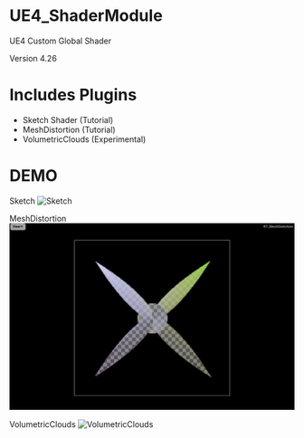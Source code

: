 # UE4_ShaderModule
UE4 Custom Global Shader

Version 4.26


# Includes Plugins
* Sketch Shader (Tutorial)
* MeshDistortion (Tutorial)
* VolumetricClouds (Experimental)

# DEMO
Sketch
![Sketch](Demo/ConstantBuffer.gif)


MeshDistortion
![MeshDistortion](Demo/MeshDistortion.png)


VolumetricClouds
![VolumetricClouds](Demo/VolumetricClouds.gif)

